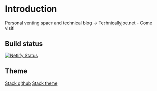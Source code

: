 # Introduction

Personal venting space and technical blog -> Technicallyjoe.net - Come visit!

## Build status

[![Netlify Status](https://api.netlify.com/api/v1/badges/79dd3fe1-33be-41ea-9638-715d00d52c20/deploy-status)](https://app.netlify.com/sites/technicallyjoe/deploys)

## Theme

[Stack github](https://github.com/CaiJimmy/hugo-theme-stack-starter)
[Stack theme](https://themes.gohugo.io/themes/hugo-theme-stack/)
